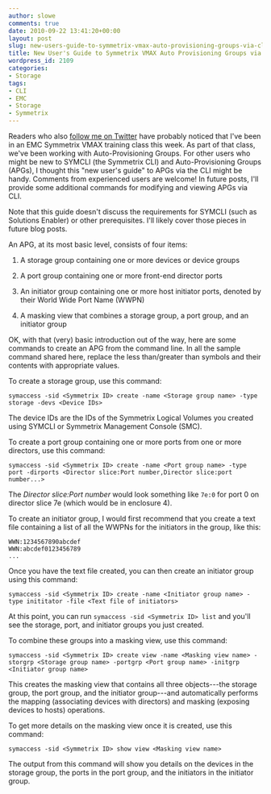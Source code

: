 ```yaml
---
author: slowe
comments: true
date: 2010-09-22 13:41:20+00:00
layout: post
slug: new-users-guide-to-symmetrix-vmax-auto-provisioning-groups-via-cli-part-1
title: New User's Guide to Symmetrix VMAX Auto Provisioning Groups via CLI, Part 1
wordpress_id: 2109
categories:
- Storage
tags:
- CLI
- EMC
- Storage
- Symmetrix
---
```


Readers who also [follow me on Twitter](http://twitter.com/scott_lowe) have probably noticed that I've been in an EMC Symmetrix VMAX training class this week. As part of that class, we've been working with Auto-Provisioning Groups. For other users who might be new to SYMCLI (the Symmetrix CLI) and Auto-Provisioning Groups (APGs), I thought this "new user's guide" to APGs via the CLI might be handy. Comments from experienced users are welcome! In future posts, I'll provide some additional commands for modifying and viewing APGs via CLI.

Note that this guide doesn't discuss the requirements for SYMCLI (such as Solutions Enabler) or other prerequisites. I'll likely cover those pieces in future blog posts.

An APG, at its most basic level, consists of four items:

1. A storage group containing one or more devices or device groups

2. A port group containing one or more front-end director ports

3. An initiator group containing one or more host initiator ports, denoted by their World Wide Port Name (WWPN)

4. A masking view that combines a storage group, a port group, and an initiator group

OK, with that (very) basic introduction out of the way, here are some commands to create an APG from the command line. In all the sample command shared here, replace the less than/greater than symbols and their contents with appropriate values.

To create a storage group, use this command:

	symaccess -sid <Symmetrix ID> create -name <Storage group name> -type storage -devs <Device IDs>

The device IDs are the IDs of the Symmetrix Logical Volumes you created using SYMCLI or Symmetrix Management Console (SMC).

To create a port group containing one or more ports from one or more directors, use this command:

	symaccess -sid <Symmetrix ID> create -name <Port group name> -type port -dirports <Director slice:Port number,Director slice:port number...>

The _Director slice:Port number_ would look something like `7e:0` for port 0 on director slice 7e (which would be in enclosure 4).

To create an initiator group, I would first recommend that you create a text file containing a list of all the WWPNs for the initiators in the group, like this:

	WWN:1234567890abcdef  
	WWN:abcdef0123456789  
	...

Once you have the text file created, you can then create an initiator group using this command:

	symaccess -sid <Symmetrix ID> create -name <Initiator group name> -type inititator -file <Text file of initiators>

At this point, you can run `symaccess -sid <Symmetrix ID> list` and you'll see the storage, port, and initiator groups you just created.

To combine these groups into a masking view, use this command:

	symaccess -sid <Symmetrix ID> create view -name <Masking view name> -storgrp <Storage group name> -portgrp <Port group name> -initgrp <Initiator group name>

This creates the masking view that contains all three objects---the storage group, the port group, and the initiator group---and automatically performs the mapping (associating devices with directors) and masking (exposing devices to hosts) operations.

To get more details on the masking view once it is created, use this command:

	symaccess -sid <Symmetrix ID> show view <Masking view name>

The output from this command will show you details on the devices in the storage group, the ports in the port group, and the initiators in the initiator group.
